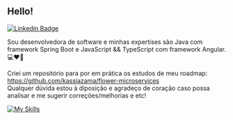 ## Hello! 
[![Linkedin Badge](https://img.shields.io/badge/-LinkedIn-blue?style=flat-square&logo=Linkedin&logoColor=white&link=https://www.linkedin.com/in/kassiazama/)](https://www.linkedin.com/in/kassiazama/)

Sou desenvolvedora de software e minhas expertises são Java com framework Spring Boot e JavaScript && TypeScript com framework Angular. 💻❤️🌹

Criei um repositório para por em prática os estudos de meu roadmap: https://github.com/kassiazama/flower-microservices <br>
Qualquer dúvida estou à diposição e agradeço de coração caso possa analisar e me sugerir correções/melhorias e etc!

[![My Skills](https://skillicons.dev/icons?i=java,js,spring,angular)](https://skillicons.dev)


  
